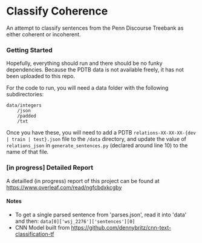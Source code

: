 # Classify Coherence
An attempt to classify sentences from the Penn Discourse Treebank as either coherent or incoherent. 

### Getting Started
Hopefully, everything should run and there should be no funky dependencies. 
Because the PDTB data is not available freely, it has not been uploaded to this repo. 

For the code to run, you will need a data folder with the following subdirectories:

```
data/integers
    /json
    /padded
    /txt
```
Once you have these, you will need to add a PDTB `relations-XX-XX-XX-{dev | train | test}.json` file to the `/data` directory, and update the value of `relations_json` in `generate_sentences.py` (declared around line 10) to the name of that file. 

### [in progress] Detailed Report
A detailled (in progress) report of this project can be found at https://www.overleaf.com/read/ngfcbdxkcgby

#### Notes

- To get a single parsed sentence from 'parses.json', read it into 'data' and then: `data[0]['wsj_2276']['sentences'][0]`
- CNN Model built from https://github.com/dennybritz/cnn-text-classification-tf